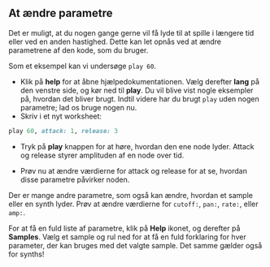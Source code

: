 ## At ændre parametre

Det er muligt, at du nogen gange gerne vil få lyde til at spille i længere tid eller ved en anden hastighed. Dette kan let opnås ved at ændre parametrene af den kode, som du bruger.

Som et eksempel kan vi undersøge `play 60`.

- Klik på **help** for at åbne hjælpedokumentationen. Vælg derefter **lang** på den venstre side, og kør ned til **play**. Du vil blive vist nogle eksempler på, hvordan det bliver brugt. Indtil videre har du brugt `play` uden nogen parametre; lad os bruge nogen nu.
- Skriv i et nyt worksheet:

```ruby
play 60, attack: 1, release: 3
```

- Tryk på **play** knappen for at høre, hvordan den ene node lyder. Attack og release styrer amplituden af en node over tid.

- Prøv nu at ændre værdierne for attack og release for at se, hvordan disse parametre påvirker noden.

Der er mange andre parametre, som også kan ændre, hvordan et sample eller en synth lyder. Prøv at ændre værdierne for `cutoff:`, `pan:`, `rate:`, eller `amp:`.

For at få en fuld liste af parametre, klik på **Help** ikonet, og derefter på **Samples**. Vælg et sample og rul ned for at få en fuld forklaring for hver parameter, der kan bruges med det valgte sample. Det samme gælder også for synths!
